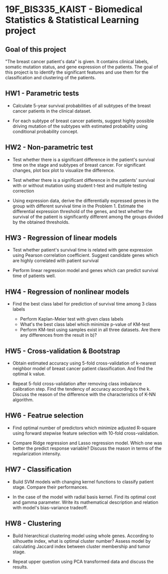 # 19F_BIS335_KAIST - Biomedical Statistics & Statistical Learning project

## Goal of this project

"The breast cancer patient's data" is given. It contains clinical labels, somatic mutation status, and gene expression of the patients. The goal of this project is to identify the significant features and use them for the classification and clustering of the patients.

## HW1 - Parametric tests

+ Calculate 5-year survival probabilities of all subtypes of the breast cancer patients in the clinical dataset.

+ For each subtype of breast cancer patients, suggest highly possible driving mutation of the subtypes with estimated probability using conditional probability concept.

## HW2 - Non-parametric test

+ Test whether there is a significant difference in the patient's survival time on the stage and subtypes of breast cancer. For significant changes, plot box plot to visualize the difference.

+ Test whether there is a significant difference in the patients' survival with or without mutation using student t-test and multiple testing correction

+ Using expression data, derive the differentially expressed genes in the group with different survival time in the Problem 1. Estimate the differential expression threshold of the genes, and test whether the survival of the patient is significantly different among the groups divided by the obtained thresholds.

## HW3 - Regression of linear models

+ Test whether patient's survival time is related with gene expression using Pearson correlation coefficient. Suggest candidate genes which are highly correlated with patient survival

+ Perform linear regression model and genes which can predict survival time of patients well.

## HW4 - Regression of nonlinear models

+ Find the best class label for prediction of survival time among 3 class labels

	+ Perform Kaplan-Meier test with given class labels
	+ What's the best class label which minimize p-value of KM-test
	+ Perform KM-test using samples exist in all three datasets. Are there any differences from the result in b)?

## HW5 - Cross-validation & Bootstrap

+ Obtain estimated accuracy using 5-fold cross-validation of k-nearest neighbor model of breast cancer patient classification. And find the optimal k value.

+ Repeat 5-fold cross-validation after removing class imbalance calibration step. Find the tendency of accuracy according to the k. Discuss the reason of the difference with the characteristics of K-NN algorithm.

## HW6 - Featrue selection

+ Find optimal number of predictors which minimize adjusted R-square using forward stepwise feature selection with 10-fold cross-validation.

+ Compare Ridge regression and Lasso regression model. Which one was better the predict response variable? Discuss the reason in terms of the regularization intensity.

## HW7 - Classification

+ Build SVM models with changing kernel functions to classify patient stage. Compare their performances.

+ In the case of the model with radial basis kernel. Find its optimal cost and gamma parameter. Write its mathematical description and relation with model's bias-variance tradeoff.

## HW8 - Clustering

+ Build hierarchical clustering model using whole genes. According to silhouette index, what is optimal cluster number? Assess model by calculating Jaccard index between cluster membership and tumor stage.

+ Repeat upper question using PCA transformed data and discuss the results.
